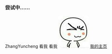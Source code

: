 ### 尝试中......
ZhangYuncheng
看我 看我 
![image](img/xy.jpg)
[我的主页](https://dandanger-salmon.github.io/)
